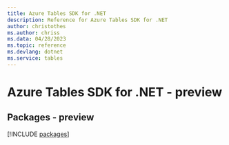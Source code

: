 ```yaml
---
title: Azure Tables SDK for .NET
description: Reference for Azure Tables SDK for .NET
author: christothes
ms.author: chriss
ms.data: 04/28/2023
ms.topic: reference
ms.devlang: dotnet
ms.service: tables
---
```

# Azure Tables SDK for .NET - preview
## Packages - preview
[!INCLUDE [packages](tables-index.md)]